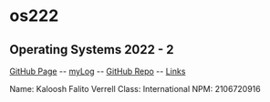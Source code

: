 # os222
## Operating Systems 2022 - 2

[GitHub Page](https://kalooshfv.github.io/os222/) -- 
[myLog](https://kalooshfv.github.io/os222/TXT/mylog.txt) -- 
[GitHub Repo](https://github.com/kalooshfv/os222) -- 
[Links](https://kalooshfv.github.io/os222/LINKS/)

Name: Kaloosh Falito Verrell
Class: International
NPM: 2106720916
